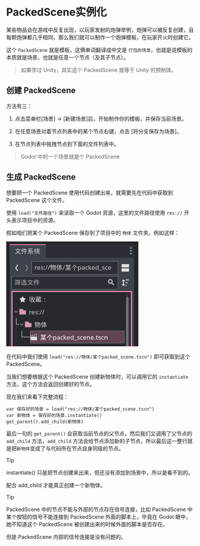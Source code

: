 # PackedScene实例化

某些物品会在游戏中反复出现，以玩家发射的炮弹举例，炮弹可以被反复创建，且每颗炮弹都几乎相同，那么我们就可以制作一个炮弹模板，在玩家开火时创建它。

这个 `PackedScene` 就是模板，这俩单词翻译成中文是 `打包的场景`，也就是说模板的本质就是场景，也就是任意一个节点（及其子节点）。

> 如果学过 Unity，其实这个 PackedScene 就等于 Unity 的预制体。

## 创建 PackedScene

方法有三：

1. 点击菜单栏[场景] -> [新建场景]后，开始制作你的模板，并保存当前场景。

2. 在任意场景对着节点列表中的某个节点右键，点击 [将分支保存为场景]。

3. 在节点列表中拖拽节点到下面的文件列表中。

> Godot 中的一个场景就是个 PackedScene

## 生成 PackedScene

想要把一个 PackedScene 使用代码创建出来，就需要先在代码中获取到 PackedScene 这个文件。

使用 `load("文件路径")` 来读取一个 Godot 资源，这里的文件路径使用 `res://` 开头表示项目中的资源。

假如咱们把某个 PackedScene 保存到了项目中的 `物体` 文件夹，例如这样：

![PackedScene](./images/packed_in_res.png)

在代码中我们使用 `load("res://物体/某个packed_scene.tscn")` 即可获取到这个 PackedScene。

当我们想要根据这个 PackedScene 创建新物体时，可以调用它的 `instantiate` 方法，这个方法会返回创建好的节点。

现在我们来看下完整流程：

```gdscript
var 保存好的场景 = load("res://物体/某个packed_scene.tscn")
var 新物体 = 保存好的场景.instantiate()
get_parent().add_child(新物体)
```

最后一句的 `get_parent()` 会获取当前节点的父节点，然后我们又调用了父节点的 `add_child` 方法，`add_child` 方法会给节点添加新的子节点，所以最后这一整行就是把`新物体`变成了与代码所在节点自身同级的节点。

> [!tip] 
>
> instantiate() 只是把节点创建来出来，但还没有添加到场景中，所以是看不到的。
>
> 配合 add_child 才能真正创建一个新物体。

> [!tip]
>
> PackedScene 中的节点不能与外部的节点存在信号连接，比如 PackedScene 中某个按钮的信号不能连接到 PackedScene 外面的脚本上，毕竟在 Godot 眼中，她不知道这个 PackedScene 被创建出来的时候外面的脚本是否存在。
>
> 但是 PackedScene 内部的信号连接是没有问题的。